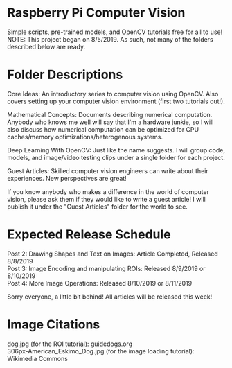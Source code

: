 # Raspberry Pi Computer Vision
Simple scripts, pre-trained models, and OpenCV tutorials free for all to use!
NOTE: This project began on 8/5/2019. As such, not many of the folders described below are ready. 

# Folder Descriptions
Core Ideas: An introductory series to computer vision using OpenCV. Also covers setting up your computer vision environment (first two tutorials out!).

Mathematical Concepts: Documents describing numerical computation. Anybody who knows me well will say that I'm a hardware junkie, so I will also discuss how numerical computation can be optimized for CPU caches/memory optimizations/heterogenous systems.

Deep Learning With OpenCV: Just like the name suggests. I will group code, models, and image/video testing clips under a single folder for each project.

Guest Articles: Skilled computer vision engineers can write about their experiences. New perspectives are great!

If you know anybody who makes a difference in the world of computer vision, please ask them if they would like to write a guest article! I will publish it under the "Guest Articles" folder for the world to see. 

# Expected Release Schedule
Post 2: Drawing Shapes and Text on Images: Article Completed, Released 8/8/2019 \
Post 3: Image Encoding and manipulating ROIs: Released 8/9/2019 or 8/10/2019 \
Post 4: More Image Operations: Released 8/10/2019 or 8/11/2019

Sorry everyone, a little bit behind! All articles will be released this week!

# Image Citations
dog.jpg (for the ROI tutorial): guidedogs.org \
306px-American_Eskimo_Dog.jpg (for the image loading tutorial): Wikimedia Commons

